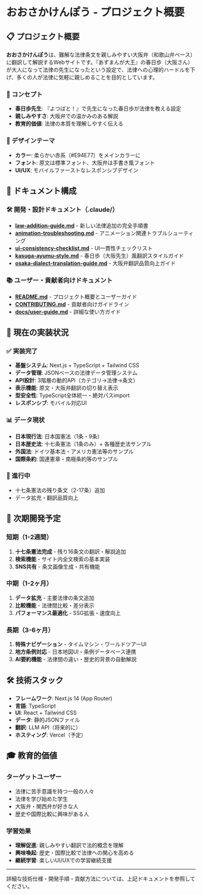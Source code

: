 # おおさかけんぽう - プロジェクト概要

## 📋 プロジェクト概要

**おおさかけんぽう**は、難解な法律条文を親しみやすい大阪弁（和歌山弁ベース）に翻訳して解説するWebサイトです。『あずまんが大王』の春日歩（大阪さん）が大人になって法律の先生になったという設定で、法律への心理的ハードルを下げ、多くの人が法律に気軽に親しめることを目的としています。

### 🎯 コンセプト
- **春日歩先生**: 『よつばと！』で先生になった春日歩が法律を教える設定
- **親しみやすさ**: 大阪弁での温かみのある解説
- **教育的価値**: 法律の本質を理解しやすく伝える

### 🎨 デザインテーマ
- **カラー**: 柔らかい赤系（#E94E77）をメインカラーに
- **フォント**: 原文は標準フォント、大阪弁は手書き風フォント
- **UI/UX**: モバイルファーストなレスポンシブデザイン

## 📂 ドキュメント構成

### 🛠️ 開発・設計ドキュメント（.claude/）
- **[law-addition-guide.md](.claude/law-addition-guide.md)** - 新しい法律追加の完全手順書
- **[animation-troubleshooting.md](.claude/animation-troubleshooting.md)** - アニメーション関連トラブルシューティング
- **[ui-consistency-checklist.md](.claude/ui-consistency-checklist.md)** - UI一貫性チェックリスト
- **[kasuga-ayumu-style.md](.claude/kasuga-ayumu-style.md)** - 春日歩（大阪先生）風翻訳スタイルガイド
- **[osaka-dialect-translation-guide.md](.claude/osaka-dialect-translation-guide.md)** - 大阪弁翻訳品質向上ガイド

### 📚 ユーザー・貢献者向けドキュメント
- **[README.md](README.md)** - プロジェクト概要とユーザーガイド
- **[CONTRIBUTING.md](CONTRIBUTING.md)** - 貢献者向けガイドライン
- **[docs/user-guide.md](docs/user-guide.md)** - 詳細な使い方ガイド

## 🚀 現在の実装状況

### ✅ 実装完了
- **基盤システム**: Next.js + TypeScript + Tailwind CSS
- **データ管理**: JSONベースの法律データ管理システム
- **API設計**: 3階層の動的API（カテゴリ→法律→条文）
- **表示機能**: 原文・大阪弁翻訳の切り替え表示
- **型安全性**: TypeScript全体統一・絶対パスimport
- **レスポンシブ**: モバイル対応UI

### 📊 データ現状
- **日本現行法**: 日本国憲法（1条・9条）
- **日本歴史法**: 十七条憲法（1条のみ）+ 各種歴史法サンプル
- **外国法**: ドイツ基本法・アメリカ憲法等のサンプル
- **国際条約**: 国連憲章・南極条約等のサンプル

### 🔄 進行中
- 十七条憲法の残り条文（2-17条）追加
- データ拡充・翻訳品質向上

## 🎯 次期開発予定

### 短期（1-2週間）
1. **十七条憲法完成** - 残り16条文の翻訳・解説追加
2. **検索機能** - サイト内全文検索の基本実装
3. **SNS共有** - 条文画像生成・共有機能

### 中期（1-2ヶ月）  
1. **データ拡充** - 主要法律の条文追加
2. **比較機能** - 法律間比較・差分表示
3. **パフォーマンス最適化** - SSG拡張・速度向上

### 長期（3-6ヶ月）
1. **特殊ナビゲーション** - タイムマシン・ワールドツアーUI
2. **地方条例対応** - 日本地図UI・条例データベース連携
3. **AI要約機能** - 法律間の違い・歴史的背景の自動解説

## 🛠️ 技術スタック

- **フレームワーク**: Next.js 14 (App Router)
- **言語**: TypeScript
- **UI**: React + Tailwind CSS
- **データ**: 静的JSONファイル
- **翻訳**: LLM API（将来的に）
- **ホスティング**: Vercel（予定）

## 🎓 教育的価値

### ターゲットユーザー
- 法律に苦手意識を持つ一般の人々
- 法律を学び始めた学生
- 大阪弁・関西弁が好きな人
- 歴史や国際比較に興味がある人

### 学習効果
- **理解促進**: 親しみやすい翻訳で法的概念を理解
- **興味喚起**: 歴史・国際比較で法律への関心を高める  
- **継続学習**: 楽しいUI/UXでの学習継続支援

---

詳細な技術仕様・開発手順・貢献方法については、上記ドキュメントを参照してください。